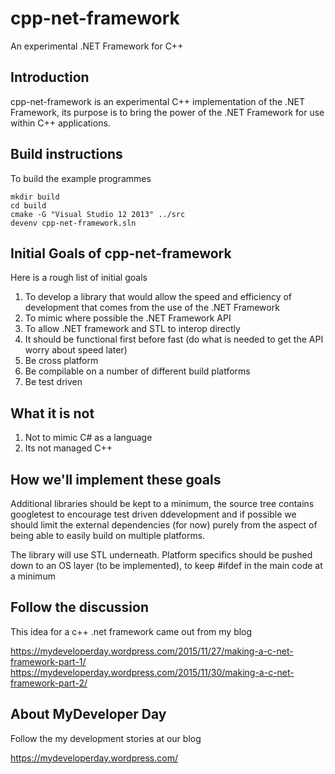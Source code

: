# cpp-net-framework
An experimental .NET Framework for C++

## Introduction

cpp-net-framework is an experimental C++ implementation of the .NET Framework, its purpose is to bring the power of the .NET Framework for use within C++ applications. 

## Build instructions

To build the example programmes

```
mkdir build
cd build
cmake -G "Visual Studio 12 2013" ../src
devenv cpp-net-framework.sln
```

## Initial Goals of cpp-net-framework

Here is a rough list of initial goals

1) To develop a library that would allow the speed and efficiency of development that comes from the use of the .NET Framework
2) To mimic where possible the .NET Framework API
3) To allow .NET framework and STL to interop directly
4) It should be functional first before fast (do what is needed to get the API worry about speed later)
5) Be cross platform
6) Be compilable on a number of different build platforms
7) Be test driven

## What it is not

1) Not to mimic C# as a language
2) Its not managed C++

## How we'll implement these goals

Additional libraries should be kept to a minimum, the source tree contains googletest to encourage test driven ddevelopment and if possible we should 
limit the external dependencies (for now) purely from the aspect of being able to easily build on multiple platforms. 

The library will use STL underneath. Platform specifics should be pushed down to an OS layer (to be implemented), to keep #ifdef in the main code at a minimum


## Follow the discussion

This idea for a c++ .net framework came out from my blog

https://mydeveloperday.wordpress.com/2015/11/27/making-a-c-net-framework-part-1/
https://mydeveloperday.wordpress.com/2015/11/30/making-a-c-net-framework-part-2/

## About MyDeveloper Day

Follow the my development stories at our blog

https://mydeveloperday.wordpress.com/
